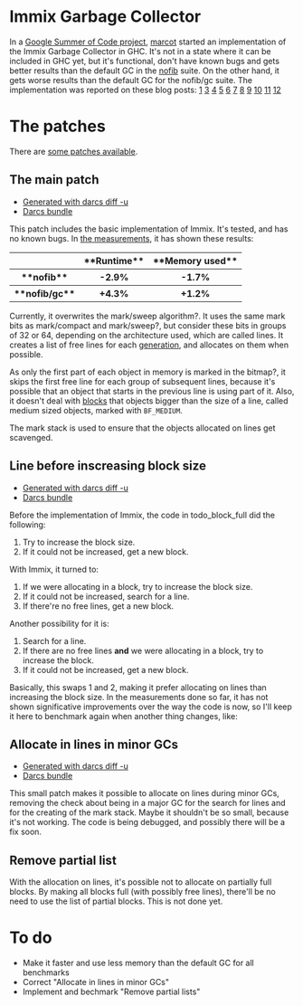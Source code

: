 # Immix Garbage Collector



In a [
Google Summer of Code project](http://socghop.appspot.com/gsoc/student_project/show/google/gsoc2010/haskell/t127230760695), [
marcot](http://wiki.debian.org/MarcoSilva) started an implementation of the Immix Garbage Collector in GHC.  It's not in a state where it can be included in GHC yet, but it's functional, don't have known bugs and gets better results than the default GC in the [
nofib](http://www.dcs.gla.ac.uk/fp/software/ghc/nofib.html) suite.  On the other hand, it gets worse results than the default GC for the nofib/gc suite.  The implementation was reported on these blog posts: [
1](http://marcotmarcot.wordpress.com/2010/05/17/google-summer-of-code-weekly-report-1/) [
3](http://marcotmarcot.wordpress.com/2010/05/31/summer-of-code-weekly-report-3/) [
4](http://marcotmarcot.wordpress.com/2010/06/04/summer-of-code-weekly-report-4/) [
5](http://marcotmarcot.wordpress.com/2010/06/15/summer-of-code-weekly-report-5/) [
6](http://marcotmarcot.wordpress.com/2010/06/18/immix-on-ghc-summer-of-code-weekly-report-6/) [
7](http://marcotmarcot.wordpress.com/2010/06/29/immix-on-ghc-summer-of-code-weekly-report-7/) [
8](http://marcotmarcot.wordpress.com/2010/07/05/immix-on-ghc-summer-of-code-weekly-report-8/) [
9](http://marcotmarcot.wordpress.com/2010/07/07/immix-on-ghc-summer-of-code-weekly-report-9/) [
10](http://marcotmarcot.wordpress.com/2010/07/21/immix-on-ghc-summer-of-code-weekly-report-10/) [
11](http://marcotmarcot.wordpress.com/2010/08/10/immix-on-ghc-summer-of-code-report-11/) [
12](http://marcotmarcot.wordpress.com/2010/08/13/immix-on-ghc-summer-of-code-report-12-debconf-debian-day-bh/)


# The patches



There are [ some patches available](http://people.debian.org/~marcot/immix/).


## The main patch


- [
  Generated with darcs diff -u](http://people.debian.org/~marcot/immix/immix.patch)
- [ Darcs bundle](http://people.debian.org/~marcot/immix/immix.dpatch)


This patch includes the basic implementation of Immix.  It's tested, and has no known bugs.  In [
the measurements](http://people.debian.org/~marcot/immix/log.tar.gz), it has shown these results:


<table><tr><th> </th>
<th> **Runtime** </th>
<th> **Memory used** 
</th></tr>
<tr><th> **nofib** </th>
<th> -2.9% </th>
<th> -1.7% 
</th></tr>
<tr><th> **nofib/gc** </th>
<th> +4.3% </th>
<th> +1.2% 
</th></tr></table>



Currently, it overwrites the mark/sweep algorithm?.  It uses the same mark bits as mark/compact and mark/sweep?, but consider these bits in groups of 32 or 64, depending on the architecture used, which are called lines.  It creates a list of free lines for each [
generation](http://hackage.haskell.org/trac/ghc/wiki/Commentary/Rts/Storage/GC/Aging), and allocates on them when possible.



As only the first part of each object in memory is marked in the bitmap?, it skips the first free line for each group of subsequent lines, because it's possible that an object that starts in the previous line is using part of it.  Also, it doesn't deal with [blocks](commentary/rts/storage/block-alloc) that objects bigger than the size of a line, called medium sized objects, marked with `BF_MEDIUM`.



The mark stack is used to ensure that the objects allocated on lines get scavenged.


## Line before inscreasing block size


- [
  Generated with darcs diff -u](http://people.debian.org/~marcot/immix/order.patch)
- [ Darcs bundle](http://people.debian.org/~marcot/immix/order.dpatch)


Before the implementation of Immix, the code in todo\_block\_full did the following:


1. Try to increase the block size.
1. If it could not be increased, get a new block.


With Immix, it turned to:


1. If we were allocating in a block, try to increase the block size.
1. If it could not be increased, search for a line.
1. If there're no free lines, get a new block.


Another possibility for it is:


1. Search for a line.
1. If there are no free lines **and** we were allocating in a block, try to increase the block.
1. If it could not be increased, get a new block.


Basically, this swaps 1 and 2, making it prefer allocating on lines than
increasing the block size.  In the measurements done so far, it has not shown
significative improvements over the way the code is now, so I'll keep it here
to benchmark again when another thing changes, like:


## Allocate in lines in minor GCs


- [
  Generated with darcs diff -u](http://people.debian.org/~marcot/immix/minor.patch)
- [ Darcs bundle](http://people.debian.org/~marcot/immix/minor.dpatch)


This small patch makes it possible to allocate on lines during minor GCs,
removing the check about being in a major GC for the search for lines and for
the creating of the mark stack.  Maybe it shouldn't be so small, because it's
not working.  The code is being debugged, and possibly there will be a fix
soon.


## Remove partial list



With the allocation on lines, it's possible not to allocate on partially full
blocks.  By making all blocks full (with possibly free lines), there'll be no
need to use the list of partial blocks.  This is not done yet.


# To do


- Make it faster and use less memory than the default GC for all benchmarks
- Correct "Allocate in lines in minor GCs"
- Implement and bechmark "Remove partial lists"
